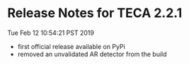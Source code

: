 # Release Notes for TECA 2.2.1 #
Tue Feb 12 10:54:21 PST 2019

* first official release available on PyPi
* removed an unvalidated AR detector from the build
